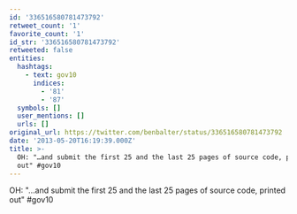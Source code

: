 ```yaml
---
id: '336516580781473792'
retweet_count: '1'
favorite_count: '1'
id_str: '336516580781473792'
retweeted: false
entities:
  hashtags:
    - text: gov10
      indices:
        - '81'
        - '87'
  symbols: []
  user_mentions: []
  urls: []
original_url: https://twitter.com/benbalter/status/336516580781473792
date: '2013-05-20T16:19:39.000Z'
title: >-
  OH: "…and submit the first 25 and the last 25 pages of source code, printed
  out" #gov10
---
```


OH: "…and submit the first 25 and the last 25 pages of source code, printed out" #gov10